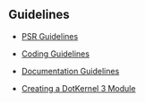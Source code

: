 Guidelines
---

- [PSR Guidelines](PSR/README.md)
- [Coding Guidelines](Coding-Guidelines/README.md)
- [Documentation Guidelines](Documentation-Guidelines/README.md)

- [Creating a DotKernel 3 Module](../Creating-a-Module/README.md)
